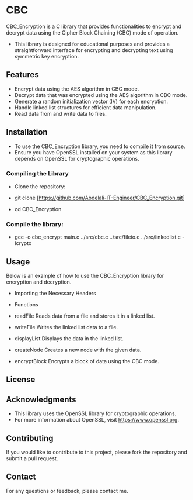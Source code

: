 # CBC
CBC_Encryption is a C library that provides functionalities to encrypt and decrypt data using the Cipher Block Chaining (CBC) mode of operation. 
- This library is designed for educational purposes and provides a straightforward interface for encrypting and decrypting text using symmetric key encryption.

## Features
- Encrypt data using the AES algorithm in CBC mode.
- Decrypt data that was encrypted using the AES algorithm in CBC mode.
- Generate a random initialization vector (IV) for each encryption.
- Handle linked list structures for efficient data manipulation.
- Read data from and write data to files.

## Installation
- To use the CBC_Encryption library, you need to compile it from source.
- Ensure you have OpenSSL installed on your system as this library depends on OpenSSL for cryptographic operations.

### Compiling the Library
- Clone the repository:

- git clone [https://github.com/Abdelali-IT-Engineer/CBC_Encryption.git]
- cd CBC_Encryption

### Compile the library:

- gcc -o cbc_encrypt main.c ../src/cbc.c ../src/fileio.c ../src/linkedlist.c -lcrypto

## Usage
Below is an example of how to use the CBC_Encryption library for encryption and decryption.

- Importing the Necessary Headers
- Functions
- readFile
Reads data from a file and stores it in a linked list.

- writeFile
Writes the linked list data to a file.

- displayList
Displays the data in the linked list.

- createNode
Creates a new node with the given data.

- encryptBlock
Encrypts a block of data using the CBC mode.

## License


## Acknowledgments
- This library uses the OpenSSL library for cryptographic operations. 
- For more information about OpenSSL, visit https://www.openssl.org.

## Contributing
If you would like to contribute to this project, please fork the repository and submit a pull request.

## Contact
For any questions or feedback, please contact me.
